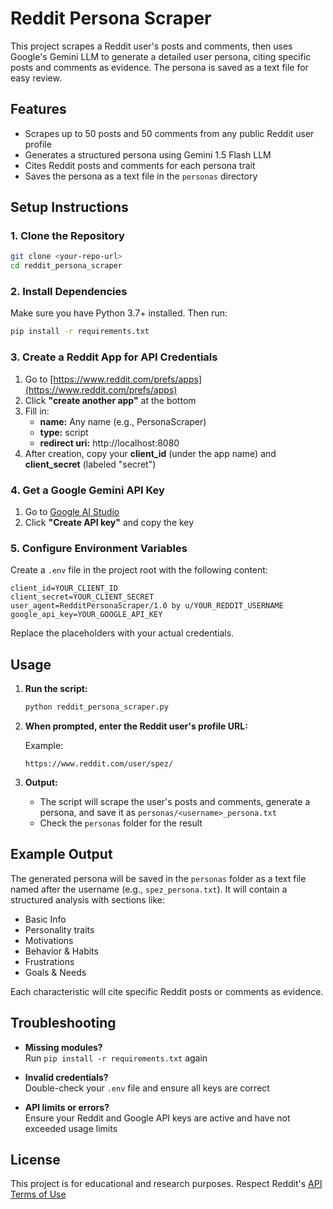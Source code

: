 # Reddit Persona Scraper

This project scrapes a Reddit user's posts and comments, then uses Google's Gemini LLM to generate a detailed user persona, citing specific posts and comments as evidence. The persona is saved as a text file for easy review.

## Features

- Scrapes up to 50 posts and 50 comments from any public Reddit user profile
- Generates a structured persona using Gemini 1.5 Flash LLM
- Cites Reddit posts and comments for each persona trait
- Saves the persona as a text file in the `personas` directory

## Setup Instructions

### 1. Clone the Repository

```sh
git clone <your-repo-url>
cd reddit_persona_scraper
```

### 2. Install Dependencies

Make sure you have Python 3.7+ installed. Then run:

```sh
pip install -r requirements.txt
```

### 3. Create a Reddit App for API Credentials

1. Go to [https://www.reddit.com/prefs/apps](https://www.reddit.com/prefs/apps)
2. Click **"create another app"** at the bottom
3. Fill in:
   - **name:** Any name (e.g., PersonaScraper)
   - **type:** script
   - **redirect uri:** http://localhost:8080
4. After creation, copy your **client_id** (under the app name) and **client_secret** (labeled "secret")

### 4. Get a Google Gemini API Key

1. Go to [Google AI Studio](https://aistudio.google.com/app/apikey)
2. Click **"Create API key"** and copy the key

### 5. Configure Environment Variables

Create a `.env` file in the project root with the following content:

```env
client_id=YOUR_CLIENT_ID
client_secret=YOUR_CLIENT_SECRET
user_agent=RedditPersonaScraper/1.0 by u/YOUR_REDDIT_USERNAME
google_api_key=YOUR_GOOGLE_API_KEY
```

Replace the placeholders with your actual credentials.

## Usage

1. **Run the script:**

   ```sh
   python reddit_persona_scraper.py
   ```

2. **When prompted, enter the Reddit user's profile URL:**

   Example:
   ```
   https://www.reddit.com/user/spez/
   ```

3. **Output:**

   - The script will scrape the user's posts and comments, generate a persona, and save it as `personas/<username>_persona.txt`
   - Check the `personas` folder for the result

## Example Output

The generated persona will be saved in the `personas` folder as a text file named after the username (e.g., `spez_persona.txt`). It will contain a structured analysis with sections like:

- Basic Info
- Personality traits
- Motivations
- Behavior & Habits
- Frustrations
- Goals & Needs

Each characteristic will cite specific Reddit posts or comments as evidence.

## Troubleshooting

- **Missing modules?**  
  Run `pip install -r requirements.txt` again

- **Invalid credentials?**  
  Double-check your `.env` file and ensure all keys are correct

- **API limits or errors?**  
  Ensure your Reddit and Google API keys are active and have not exceeded usage limits

## License

This project is for educational and research purposes. Respect Reddit's [API Terms of Use](https://www.reddit.com/wiki/api-terms)